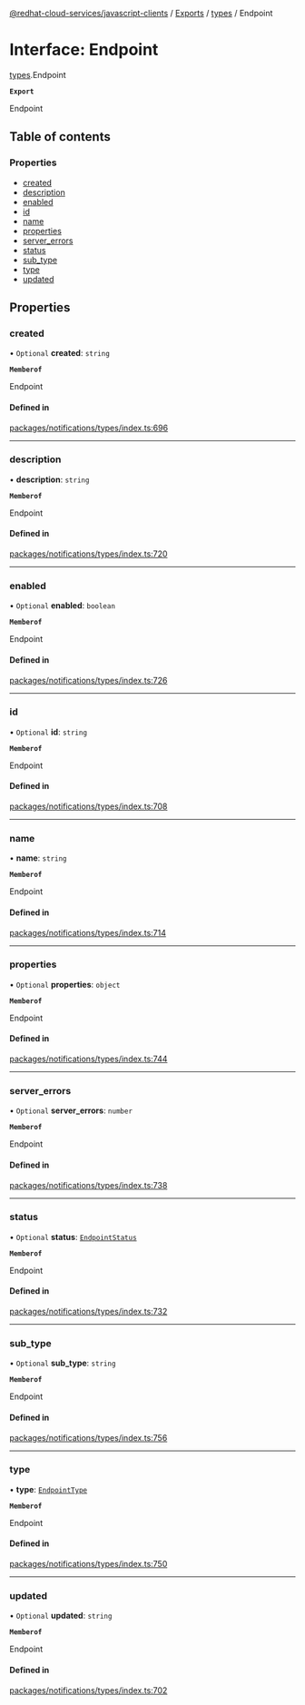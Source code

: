[@redhat-cloud-services/javascript-clients](../README.md) / [Exports](../modules.md) / [types](../modules/types.md) / Endpoint

# Interface: Endpoint

[types](../modules/types.md).Endpoint

**`Export`**

Endpoint

## Table of contents

### Properties

- [created](types.Endpoint.md#created)
- [description](types.Endpoint.md#description)
- [enabled](types.Endpoint.md#enabled)
- [id](types.Endpoint.md#id)
- [name](types.Endpoint.md#name)
- [properties](types.Endpoint.md#properties)
- [server\_errors](types.Endpoint.md#server_errors)
- [status](types.Endpoint.md#status)
- [sub\_type](types.Endpoint.md#sub_type)
- [type](types.Endpoint.md#type)
- [updated](types.Endpoint.md#updated)

## Properties

### created

• `Optional` **created**: `string`

**`Memberof`**

Endpoint

#### Defined in

[packages/notifications/types/index.ts:696](https://github.com/RedHatInsights/javascript-clients/blob/main/packages/notifications/types/index.ts#L696)

___

### description

• **description**: `string`

**`Memberof`**

Endpoint

#### Defined in

[packages/notifications/types/index.ts:720](https://github.com/RedHatInsights/javascript-clients/blob/main/packages/notifications/types/index.ts#L720)

___

### enabled

• `Optional` **enabled**: `boolean`

**`Memberof`**

Endpoint

#### Defined in

[packages/notifications/types/index.ts:726](https://github.com/RedHatInsights/javascript-clients/blob/main/packages/notifications/types/index.ts#L726)

___

### id

• `Optional` **id**: `string`

**`Memberof`**

Endpoint

#### Defined in

[packages/notifications/types/index.ts:708](https://github.com/RedHatInsights/javascript-clients/blob/main/packages/notifications/types/index.ts#L708)

___

### name

• **name**: `string`

**`Memberof`**

Endpoint

#### Defined in

[packages/notifications/types/index.ts:714](https://github.com/RedHatInsights/javascript-clients/blob/main/packages/notifications/types/index.ts#L714)

___

### properties

• `Optional` **properties**: `object`

**`Memberof`**

Endpoint

#### Defined in

[packages/notifications/types/index.ts:744](https://github.com/RedHatInsights/javascript-clients/blob/main/packages/notifications/types/index.ts#L744)

___

### server\_errors

• `Optional` **server\_errors**: `number`

**`Memberof`**

Endpoint

#### Defined in

[packages/notifications/types/index.ts:738](https://github.com/RedHatInsights/javascript-clients/blob/main/packages/notifications/types/index.ts#L738)

___

### status

• `Optional` **status**: [`EndpointStatus`](../enums/types.EndpointStatus.md)

**`Memberof`**

Endpoint

#### Defined in

[packages/notifications/types/index.ts:732](https://github.com/RedHatInsights/javascript-clients/blob/main/packages/notifications/types/index.ts#L732)

___

### sub\_type

• `Optional` **sub\_type**: `string`

**`Memberof`**

Endpoint

#### Defined in

[packages/notifications/types/index.ts:756](https://github.com/RedHatInsights/javascript-clients/blob/main/packages/notifications/types/index.ts#L756)

___

### type

• **type**: [`EndpointType`](../enums/types.EndpointType.md)

**`Memberof`**

Endpoint

#### Defined in

[packages/notifications/types/index.ts:750](https://github.com/RedHatInsights/javascript-clients/blob/main/packages/notifications/types/index.ts#L750)

___

### updated

• `Optional` **updated**: `string`

**`Memberof`**

Endpoint

#### Defined in

[packages/notifications/types/index.ts:702](https://github.com/RedHatInsights/javascript-clients/blob/main/packages/notifications/types/index.ts#L702)

